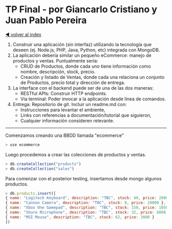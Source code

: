 # TP Final - por Giancarlo Cristiano y Juan Pablo Pereira

[:arrow_backward: volver al index](../README.md)

1. Construir una aplicación (sin interfaz) utilizando la tecnología que deseen (ej. Node.js, PHP, Java, Python, etc) integrada con MongoDB.
2. La aplicación debería similar un pequeño eCommerce: manejo de productos y ventas. Puntualmente sería:
    - CRUD de Productos, donde cada uno tiene información como nombre, descripción, stock, precio.
    - Creación y listado de Ventas, donde cada una relaciona un conjunto de Productos, precio total y dirección de entrega.
3. La interface con el backend puede ser de una de las dos maneras:
    - RESTful APIs: Construir HTTP endpoints.
    - Vía terminal: Poder invocar a la aplicación desde línea de comandos.
4. Entrega: Repositorio de git. Incluir un readme.md con:
    - Instrucciones para levantar el ambiente,
    - Links con referencias a documentación/tutorial que siguieron,
    - Cualquier información consideren relevante.

---------------------------------------------------------------------------------------------------

Comenzamos creando una BBDD llamada "ecommerce"

   ```js
   > use ecommerce
   ```
Luego procedemos a crear las colecciones de productos y ventas.

   ```js
   > db.createCollection("products")
   > db.createCollection("sales")
   ```
Para comenzar con el posterior testing, insertamos desde mongo algunos productos.

   ```js
   > db.products.insert([
   { name: "Logitech Keyboard", description: "TBC", stock: 40, price: 2000 },
   { name: "Cannon Camera", description: "TBC", stock: 8, price: 20000 },
   { name: "Xbox One Gamepad", description: "TBC", stock: 150, price: 10500 },
   { name: "Shure Microphone", description: "TBC", stock: 32, price: 6000 },
   { name: "MSI Mouse", description: "TBC", stock: 62, price: 3000 }
   ])

   ```